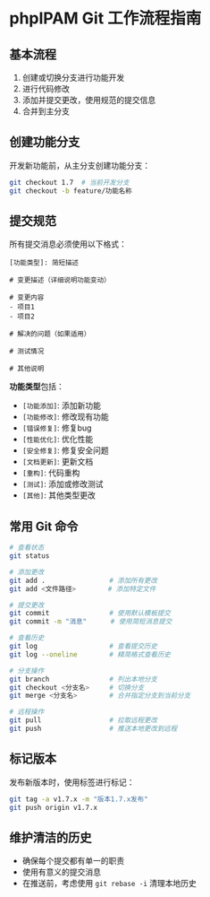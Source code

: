 # phpIPAM Git 工作流程指南

## 基本流程

1. 创建或切换分支进行功能开发
2. 进行代码修改
3. 添加并提交更改，使用规范的提交信息
4. 合并到主分支

## 创建功能分支

开发新功能前，从主分支创建功能分支：

```bash
git checkout 1.7  # 当前开发分支
git checkout -b feature/功能名称
```

## 提交规范

所有提交消息必须使用以下格式：

```
[功能类型]: 简短描述

# 变更描述（详细说明功能变动）

# 变更内容
- 项目1
- 项目2

# 解决的问题（如果适用）

# 测试情况

# 其他说明
```

**功能类型**包括：
- `[功能添加]`: 添加新功能
- `[功能修改]`: 修改现有功能
- `[错误修复]`: 修复bug
- `[性能优化]`: 优化性能
- `[安全修复]`: 修复安全问题
- `[文档更新]`: 更新文档
- `[重构]`: 代码重构
- `[测试]`: 添加或修改测试
- `[其他]`: 其他类型更改

## 常用 Git 命令

```bash
# 查看状态
git status

# 添加更改
git add .                # 添加所有更改
git add <文件路径>        # 添加特定文件

# 提交更改
git commit               # 使用默认模板提交
git commit -m "消息"      # 使用简短消息提交

# 查看历史
git log                  # 查看提交历史
git log --oneline        # 精简格式查看历史

# 分支操作
git branch               # 列出本地分支
git checkout <分支名>     # 切换分支
git merge <分支名>        # 合并指定分支到当前分支

# 远程操作
git pull                 # 拉取远程更改
git push                 # 推送本地更改到远程
```

## 标记版本

发布新版本时，使用标签进行标记：

```bash
git tag -a v1.7.x -m "版本1.7.x发布"
git push origin v1.7.x
```

## 维护清洁的历史

- 确保每个提交都有单一的职责
- 使用有意义的提交消息
- 在推送前，考虑使用 `git rebase -i` 清理本地历史 